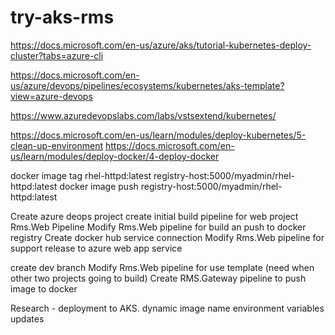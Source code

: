 # try-aks-rms

https://docs.microsoft.com/en-us/azure/aks/tutorial-kubernetes-deploy-cluster?tabs=azure-cli


https://docs.microsoft.com/en-us/azure/devops/pipelines/ecosystems/kubernetes/aks-template?view=azure-devops

https://www.azuredevopslabs.com/labs/vstsextend/kubernetes/

https://docs.microsoft.com/en-us/learn/modules/deploy-kubernetes/5-clean-up-environment
https://docs.microsoft.com/en-us/learn/modules/deploy-docker/4-deploy-docker

docker image tag rhel-httpd:latest registry-host:5000/myadmin/rhel-httpd:latest
 docker image push registry-host:5000/myadmin/rhel-httpd:latest

Create azure deops project
create initial build pipeline for web project Rms.Web Pipeline
Modify Rms.Web pipeline for build an push to docker registry
Create docker hub service connection
Modify Rms.Web pipeline for support release to azure web app service

create dev branch
Modify Rms.Web pipeline for use template (need when other two projects going to build)
Create RMS.Gateway pipeline to push image to docker

Research - deployment to AKS.
    dynamic image name
    environment variables updates

